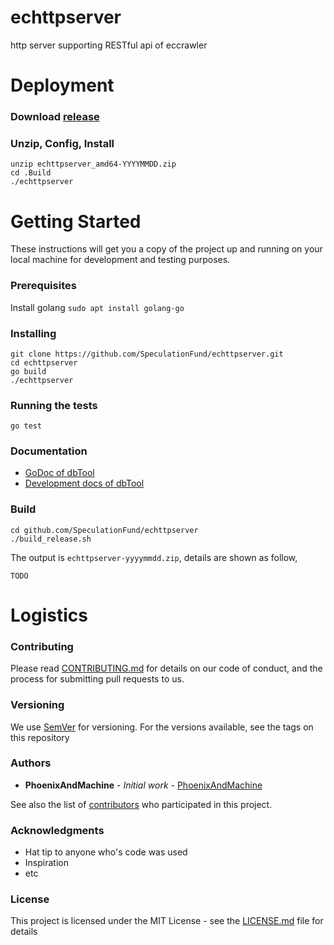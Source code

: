 # echttpserver
http server supporting RESTful api of eccrawler

# Deployment

### Download [release](https://github.com/SpeculationFund/echttpapi/releases)

### Unzip, Config, Install
```
unzip echttpserver_amd64-YYYYMMDD.zip
cd .Build 
./echttpserver
```


# Getting Started

These instructions will get you a copy of the project up and running on your local machine for development and testing purposes. 

### Prerequisites

Install golang  `sudo apt install golang-go`


### Installing

```
git clone https://github.com/SpeculationFund/echttpserver.git
cd echttpserver
go build
./echttpserver
```

### Running the tests

```
go test
```

### Documentation
* [GoDoc of dbTool](https://godoc.org/github.com/SpeculationFund/echttpserver)
* [Development docs of dbTool](https://github.com/SpeculationFund/echttpserver/wiki)


### Build

```
cd github.com/SpeculationFund/echttpserver
./build_release.sh
```
The output is `echttpserver-yyyymmdd.zip`, details are shown as follow,

```
TODO
``` 

# Logistics

### Contributing

Please read [CONTRIBUTING.md](https://github.com/SpeculationFund/echttpserver/blob/master/CONTRIBUTING.md) for details on our code of conduct, and the process for submitting pull requests to us.

### Versioning

We use [SemVer](http://semver.org/) for versioning. For the versions available, see the tags on this repository

### Authors

* **PhoenixAndMachine** - *Initial work* - [PhoenixAndMachine](https://github.com/PhoenixAndMachine)

See also the list of [contributors](https://github.com/your/project/contributors) who participated in this project.

### Acknowledgments

* Hat tip to anyone who's code was used
* Inspiration
* etc


### License

This project is licensed under the MIT License - see the [LICENSE.md](https://gist.github.com/Brownyuan/0b754b6009b7a4257bde9d1a23586678) file for details


